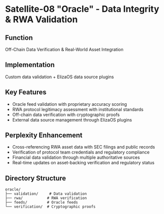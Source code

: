 # Satellite-08 "Oracle" - Data Integrity & RWA Validation

## Function
Off-Chain Data Verification & Real-World Asset Integration

## Implementation
Custom data validation + ElizaOS data source plugins

## Key Features
- Oracle feed validation with proprietary accuracy scoring
- RWA protocol legitimacy assessment with institutional standards
- Off-chain data verification with cryptographic proofs
- External data source management through ElizaOS plugins

## Perplexity Enhancement
- Cross-referencing RWA asset data with SEC filings and public records
- Verification of protocol team credentials and regulatory compliance
- Financial data validation through multiple authoritative sources
- Real-time updates on asset-backing verification and regulatory status

## Directory Structure
```
oracle/
├── validation/     # Data validation
├── rwa/           # RWA verification
├── feeds/         # Oracle feeds
└── verification/  # Cryptographic proofs
```